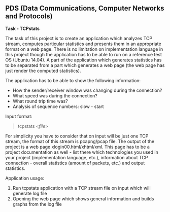 
PDS (Data Communications, Computer Networks and Protocols)
-------------
**Task - TCPstats**

The task of this project is to create an application which analyzes TCP stream, computes particular statistics and presents them in an appropriate format on a web page. 
There is no limitation on implementation language in this project though the application has to be able to run on a reference test OS (Ubuntu 14.04). A part of the application which generates statistics has to be separated from a part which generates a web page (the web page has just render the computed statistics).

The application has to be able to show the following information:

 - How the sender/receiver window was changing during the connection?
 - What speed was during the connection? 
 - What round trip time was?
 -  Analysis of sequence numbers: slow - start

Input format:
    

> tcpstats <*file*>

For simplicity you have to consider that on input will be just one TCP stream, the format of this stream is pcapng/pcap file. 
The output of the project is a web page xlogin00.html/xhtml/xml. This page has to be a project documentation as well - list there which technologies you used in your project (implementation language, etc.), information about TCP connection - overall statistics (amount of packets, etc.) and output statistics.

Application usage:

 1. Run tcpstats application with a TCP stream file on input which will generate log file
 2. Opening the web page which shows general information and builds graphs from the log file

